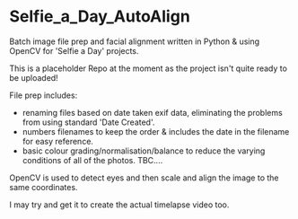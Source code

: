 # Selfie_a_Day_AutoAlign
Batch image file prep and facial alignment written in Python & using OpenCV for 'Selfie a Day' projects.

This is a placeholder Repo at the moment as the project isn't quite ready to be uploaded!

File prep includes:
- renaming files based on date taken exif data, eliminating the problems from using standard 'Date Created'.
- numbers filenames to keep the order & includes the date in the filename for easy reference.
- basic colour grading/normalisation/balance to reduce the varying conditions of all of the photos. 
TBC....

OpenCV is used to detect eyes and then scale and align the image to the same coordinates.

I may try and get it to create the actual timelapse video too.

